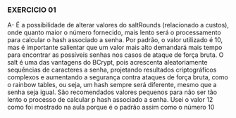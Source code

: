### EXERCICIO 01
A-
É a possibilidade de alterar valores do saltRounds (relacionado a custos), onde quanto maior o número fornecido, mais lento será o processamento para calcular o hash associado a senha. Por padrão, o valor utilizado é 10, mas é importante salientar que um valor mais alto demandará mais tempo para encontrar as possíveis senhas nos casos de ataque de força bruta. O salt é uma das vantagens do BCrypt, pois acrescenta aleatoriamente sequências de caracteres a senha, projetando resultados criptográficos complexos e aumentando a segurança contra ataques de força bruta, como o rainbow tables, ou seja, um hash sempre será diferente, mesmo que a senha seja igual. São recomendados valores pequenos para não ser tão lento o processo de calcular p hash associado a senha. Usei o valor 12 como foi mostrado na aula porque é o padrão assim como o número 10